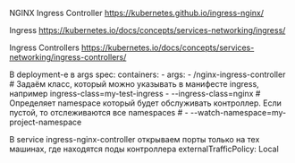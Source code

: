 NGINX Ingress Controller https://kubernetes.github.io/ingress-nginx/

Ingress https://kubernetes.io/docs/concepts/services-networking/ingress/

Ingress Controllers https://kubernetes.io/docs/concepts/services-networking/ingress-controllers/


В deployment-е в args
spec:
      containers:
      - args:
        - /nginx-ingress-controller
        # Задаём класс, который можно указывать в манифесте ingress, например ingress-class=my-test-ingress
        - --ingress-class=nginx
        # Определяет namespace который будет обслуживать контроллер. Если пустой, то отслеживаются все namespaces
        # - --watch-namespace=my-project-namespace

В service ingress-nginx-controller открываем порты только на тех машинах, где находятся  поды контроллера
externalTrafficPolicy: Local
